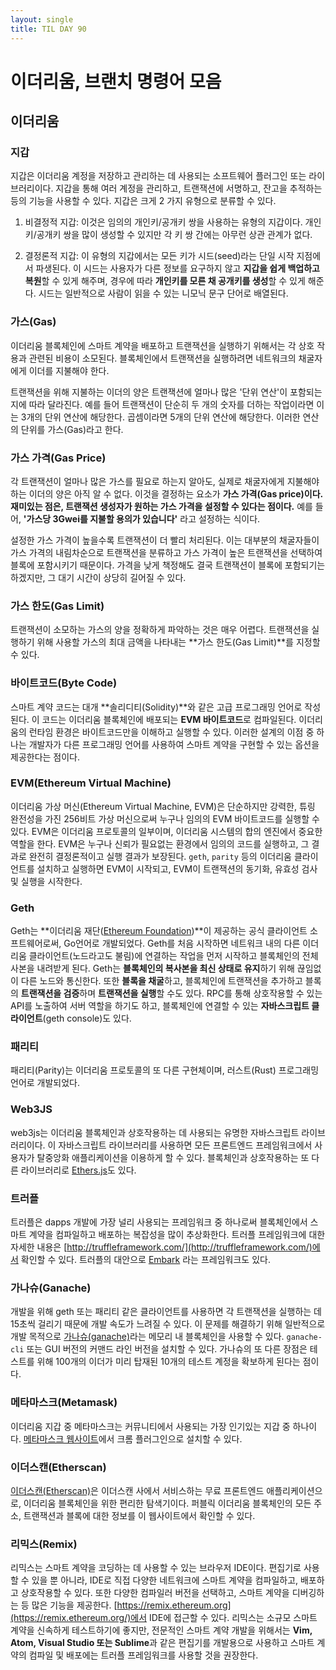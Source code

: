 ```yaml
---
layout: single
title: TIL DAY 90
---
```


# 이더리움, 브랜치 명령어 모음

## 이더리움

### 지갑

지갑은 이더리움 계정을 저장하고 관리하는 데 사용되는 소프트웨어 플러그인 또는 라이브러리이다. 지갑을 통해 여러 계정을 관리하고, 트랜잭션에 서명하고, 잔고을 추적하는 등의 기능을 사용할 수 있다. 지갑은 크게 2 가지 유형으로 분류할 수 있다.

1. 비결정적 지갑: 이것은 임의의 개인키/공개키 쌍을 사용하는 유형의 지갑이다. 개인키/공개키 쌍을 많이 생성할 수 있지만 각 키 쌍 간에는 아무런 상관 관계가 없다.

1. 결정론적 지갑: 이 유형의 지갑에서는 모든 키가 시드(seed)라는 단일 시작 지점에서 파생된다. 이 시드는 사용자가 다른 정보를 요구하지 않고 **지갑을 쉽게 백업하고 복원**할 수 있게 해주며, 경우에 따라 **개인키를 모른 채 공개키를 생성**할 수 있게 해준다. 시드는 일반적으로 사람이 읽을 수 있는 니모닉 문구 단어로 배열된다. 

### **가스(Gas)**

이더리움 블록체인에 스마트 계약을 배포하고 트랜잭션을 실행하기 위해서는 각 상호 작용과 관련된 비용이 소모된다. 블록체인에서 트랜잭션을 실행하려면 네트워크의 채굴자에게 이더를 지불해야 한다.

트랜잭션을 위해 지불하는 이더의 양은 트랜잭션에 얼마나 많은 '단위 연산'이 포함되는지에 따라 달라진다. 예를 들어 트랜잭션이 단순히 두 개의 숫자를 더하는 작업이라면 이는 3개의 단위 연산에 해당한다. 곱셈이라면 5개의 단위 연산에 해당한다. 이러한 연산의 단위를 가스(Gas)라고 한다.

### **가스 가격(Gas Price)**

각 트랜잭션이 얼마나 많은 가스를 필요로 하는지 알아도, 실제로 채굴자에게 지불해야 하는 이더의 양은 아직 알 수 없다. 이것을 결정하는 요소가 **가스 가격(Gas price)이다. 재미있는 점은, 트랜잭션 생성자가 원하는 가스 가격을 설정할 수 있다는 점이다.** 예를 들어, **'가스당 3Gwei를 지불할 용의가 있습니다'** 라고 설정하는 식이다.

설정한 가스 가격이 높을수록 트랜잭션이 더 빨리 처리된다. 이는 대부분의 채굴자들이 가스 가격의 내림차순으로 트랜잭션을 분류하고 가스 가격이 높은 트랜잭션을 선택하여 블록에 포함시키기 때문이다. 가격을 낮게 책정해도 결국 트랜잭션이 블록에 포함되기는 하겠지만, 그 대기 시간이 상당히 길어질 수 있다.

### **가스 한도(Gas Limit)**

트랜잭션이 소모하는 가스의 양을 정확하게 파악하는 것은 매우 어렵다. 트랜잭션을 실행하기 위해 사용할 가스의 최대 금액을 나타내는 **가스 한도(Gas Limit)**를 지정할 수 있다.

### 바이트코드(Byte Code)

스마트 계약 코드는 대개 **솔리디티(Solidity)**와 같은 고급 프로그래밍 언어로 작성된다. 이 코드는 이더리움 블록체인에 배포되는 **EVM 바이트코드**로 컴파일된다. 이더리움의 런타임 환경은 바이트코드만을 이해하고 실행할 수 있다. 이러한 설계의 이점 중 하나는 개발자가 다른 프로그래밍 언어를 사용하여 스마트 계약을 구현할 수 있는 옵션을 제공한다는 점이다.

### **EVM(Ethereum Virtual Machine)**

이더리움 가상 머신(Ethereum Virtual Machine, EVM)은 단순하지만 강력한, 튜링 완전성을 가진 256비트 가상 머신으로써 누구나 임의의 EVM 바이트코드를 실행할 수 있다. EVM은 이더리움 프로토콜의 일부이며, 이더리움 시스템의 합의 엔진에서 중요한 역할을 한다. EVM은 누구나 신뢰가 필요없는 환경에서 임의의 코드를 실행하고, 그 결과로 완전히 결정론적이고 실행 결과가 보장된다. `geth`, `parity` 등의 이더리움 클라이언트를 설치하고 실행하면 EVM이 시작되고, EVM이 트랜잭션의 동기화, 유효성 검사 및 실행을 시작한다.

### **Geth**

Geth는 **이더리움 재단([Ethereum Foundation](http://ethereum.org/))**이 제공하는 공식 클라이언트 소프트웨어로써, Go언어로 개발되었다. Geth를 처음 시작하면 네트워크 내의 다른 이더리움 클라이언트(노드라고도 불림)에 연결하는 작업을 먼저 시작하고 블록체인의 전체 사본을 내려받게 된다. Geth는 **블록체인의 복사본을 최신 상태로 유지**하기 위해 끊임없이 다른 노드와 통신한다. 또한 **블록을 채굴**하고, 블록체인에 트랜잭션을 추가하고 블록의 **트랜잭션을 검증**하며 **트랜잭션을 실행**할 수도 있다. RPC를 통해 상호작용할 수 있는 API를 노출하여 서버 역할을 하기도 하고, 블록체인에 연결할 수 있는 **자바스크립트 클라이언트**(geth console)도 있다.

### **패리티**

패리티(Parity)는 이더리움 프로토콜의 또 다른 구현체이며, 러스트(Rust) 프로그래밍 언어로 개발되었다. 

### **Web3JS**

web3js는 이더리움 블록체인과 상호작용하는 데 사용되는 유명한 자바스크립트 라이브러리이다. 이 자바스크립트 라이브러리를 사용하면 모든 프론트엔드 프레임워크에서 사용자가 탈중앙화 애플리케이션을 이용하게 할 수 있다. 블록체인과 상호작용하는 또 다른 라이브러리로 [Ethers.js](https://github.com/ethers-io/ethers.js/)도 있다.

### **트러플**

트러플은 dapps 개발에 가장 널리 사용되는 프레임워크 중 하나로써 블록체인에서 스마트 계약을 컴파일하고 배포하는 복잡성을 많이 추상화한다. 트러플 프레임워크에 대한 자세한 내용은 [http://truffleframework.com/](http://truffleframework.com/)에서 확인할 수 있다. 트러플의 대안으로 [Embark](https://github.com/embark-framework/embark) 라는 프레임워크도 있다.

### **가나슈(Ganache)**

개발을 위해 geth 또는 패리티 같은 클라이언트를 사용하면 각 트랜잭션을 실행하는 데 15초씩 걸리기 때문에 개발 속도가 느려질 수 있다. 이 문제를 해결하기 위해 일반적으로 개발 목적으로 [가나슈(ganache)](http://truffleframework.com/ganache/)라는 메모리 내 블록체인을 사용할 수 있다. `ganache-cli` 또는 GUI 버전의 커맨드 라인 버전을 설치할 수 있다. 가나슈의 또 다른 장점은 테스트를 위해 100개의 이더가 미리 탑재된 10개의 테스트 계정을 확보하게 된다는 점이다.

### **메타마스크(Metamask)**

이더리움 지갑 중 메타마스크는 커뮤니티에서 사용되는 가장 인기있는 지갑 중 하나이다. [메타마스크 웹사이트](https://www.metamask.io/)에서 크롬 플러그인으로 설치할 수 있다.

### **이더스캔(Etherscan)**

[이더스캔(Etherscan)](https://etherscan.io/)은 이더스캔 사에서 서비스하는 무료 프론트엔드 애플리케이션으로, 이더리움 블록체인을 위한 편리한 탐색기이다. 퍼블릭 이더리움 블록체인의 모든 주소, 트랜잭션과 블록에 대한 정보를 이 웹사이트에서 확인할 수 있다.

### **리믹스(Remix)**

리믹스는 스마트 계약을 코딩하는 데 사용할 수 있는 브라우저 IDE이다. 편집기로 사용할 수 있을 뿐 아니라, IDE로 직접 다양한 네트워크에 스마트 계약을 컴파일하고, 배포하고 상호작용할 수 있다. 또한 다양한 컴파일러 버전을 선택하고, 스마트 계약을 디버깅하는 등 많은 기능을 제공한다. [https://remix.ethereum.org](https://remix.ethereum.org/)에서 IDE에 접근할 수 있다. 리믹스는 소규모 스마트 계약을 신속하게 테스트하기에 좋지만, 전문적인 스마트 계약 개발을 위해서는 **Vim, Atom, Visual Studio 또는 Sublime**과 같은 편집기를 개발용으로 사용하고 스마트 계약의 컴파일 및 배포에는 트러플 프레임워크를 사용할 것을 권장한다.
